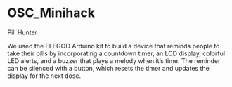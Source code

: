 # OSC_Minihack
Pill Hunter

We used the ELEGOO Arduino kit to build a device that reminds people to take their pills by incorporating a countdown timer, an LCD display, colorful LED alerts, and a buzzer that plays a melody when it’s time. The reminder can be silenced with a button, which resets the timer and updates the display for the next dose.
